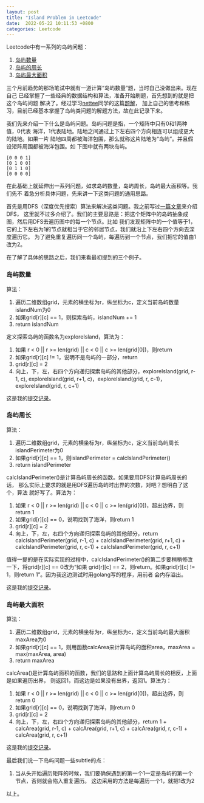 ```yaml
---
layout: post
title: "Island Problem in Leetcode"
date:  2022-05-22 10:11:53 +0800
categories: Leetcode
---
```


Leetcode中有一系列的岛屿问题：
1. [岛屿数量](https://leetcode.cn/problems/number-of-islands/)
2. [岛屿的周长](https://leetcode.cn/problems/island-perimeter/)
3. [岛屿最大面积](https://leetcode.cn/problems/max-area-of-island/)

三个月前趋势的那场笔试中就有一道计算“岛屿数量”题，当时自己没做出来。现在自己
已经掌握了一些经典的数据结构和算法，准备开始刷题，首先想到的就是把这个岛屿问题
解决了。经过学习[nettee](https://leetcode.cn/u/nettee/)同学的这篇[题解](https://leetcode.cn/problems/number-of-islands/solution/dao-yu-lei-wen-ti-de-tong-yong-jie-fa-dfs-bian-li-/)，
加上自己的思考和练习，目前已经基本掌握了岛屿类问题的解题方法，故在此记录下来。

我们先来介绍一下什么是岛屿问题。岛屿问题是指，一个矩阵中只有0和1两种值，0代表
海洋，1代表陆地。陆地之间通过上下左右四个方向相连可以组成更大的陆地。如果一片
陆地四周都被海洋包围，那么就称这片陆地为“岛屿”。并且假设矩阵周围都被海洋包围。如
下图中就有两块岛屿。
```
[0 0 0 1]
[0 1 0 0]
[0 1 1 0]
[0 0 0 0]
```

在此基础上就延伸出一系列问题，如求岛屿数量，岛屿周长，岛屿最大面积等。我们先不
着急分析具体问题，先来讲一下这类问题的通用思路。

首先是用DFS（深度优先搜索）算法来解决这类问题。我之前写过[一篇文章](https://guo-sj.github.io/algorithm/2022/05/19/dfs.html)来介绍DFS，
这里就不过多介绍了。我们的主要思路是：把这个矩阵中的岛屿抽象成图，然后用DFS去遍历图中的每一个节点。比如
我们发现矩阵中的一个值等于1，它的上下左右为1的节点就相当于它的邻居节点，我们就沿上下左右四个方向去深度遍历它。
为了避免重复遍历同一个岛屿，每遍历到一个节点，我们把它的值由1改为2。

在了解了具体的思路之后，我们来看最初提到的三个例子。

### 岛屿数量

算法：
1. 遍历二维数组grid，元素的横坐标为r，纵坐标为c，定义当前岛屿数量islandNum为0
2. 如果grid[r][c] == 1，则探索岛屿，islandNum += 1
3. return islandNum

定义探索岛屿的函数名为exploreIsland，算法为：
1. 如果 r < 0 || r >= len(grid) || c < 0 || c >= len(grid[0])，则return
2. 如果grid[r][c] != 1，说明不是岛屿的一部分，return
3. grid[r][c] = 2
4. 向上，下，左，右四个方向递归探索岛屿的其他部分，exploreIsland(grid, r-1, c),
exploreIsland(grid, r+1, c)，exploreIsland(grid, r, c-1)，exploreIsland(grid, r, c+1)

这是我的[提交记录](https://leetcode.cn/submissions/detail/316393481/)。

### 岛屿周长
算法：
1. 遍历二维数组grid，元素的横坐标为r，纵坐标为c，定义当前岛屿周长islandPerimeter为0
2. 如果grid[r][c] == 1，则islandPerimeter = calcIslandPerimeter()
3. return islandPerimeter

calcIslandPerimeter()是计算岛屿周长的函数。如果要用DFS计算岛屿周长的话，
那么实际上要求的就是用DFS遍历岛屿时出界的次数，对吧？想明白了这个，算法
就好写了。算法为：
1. 如果 r < 0 || r >= len(grid) || c < 0 || c >= len(grid[0])，超出边界，则return 1
2. 如果grid[r][c] == 0，说明找到了海洋，则return 1
3. grid[r][c] = 2
4. 向上，下，左，右四个方向递归探索岛屿的其他部分，return calcIslandPerimeter(grid, r-1, c) +
calcIslandPerimeter(grid, r+1, c) + calcIslandPerimeter(grid, r, c-1) + calcIslandPerimeter(grid, r, c+1)

值得一提的是在实际实现的过程中，calcIslandPerimeter()的第二步要稍稍修改一下，将grid[r][c] == 0改为“如果 
grid[r][c] == 2，则return。如果grid[r][c] != 1，则return 1”。因为我这边测试时用golang写的程序，用前者
会内存溢出。

这是我的[提交记录](https://leetcode.cn/submissions/detail/316404806/)。

### 岛屿最大面积
算法：
1. 遍历二维数组grid，元素的横坐标为r，纵坐标为c，定义当前岛屿最大面积maxArea为0
2. 如果grid[r][c] == 1，则用函数calcArea来计算岛屿的面积area，maxArea = max(maxArea, area)
3. return maxArea

calcArea()是计算岛屿面积的函数，我们的思路和上面计算岛屿周长的相反，上面是如果遍历出界，
则返回1，而这边是如果没有出界，返回1。算法为：
1. 如果 r < 0 || r >= len(grid) || c < 0 || c >= len(grid[0])，超出边界，则return 0
2. 如果grid[r][c] == 0，说明找到了海洋，则return 0
3. grid[r][c] = 2
4. 向上，下，左，右四个方向递归探索岛屿的其他部分，return 1 + calcArea(grid, r-1, c) +
calcArea(grid, r+1, c) + calcArea(grid, r, c-1) + calcArea(grid, r, c+1)

这是我的[提交记录](https://leetcode.cn/submissions/detail/316187537/)。

最后我们说一下岛屿问题一些subtle的点：
1. 当从头开始遍历矩阵的时候，我们要确保遇到的第一个1一定是岛屿的第一个节点，否则就会陷入重复遍历。
这边采用的方法是每遍历一个1，就把1改为2

以上。
